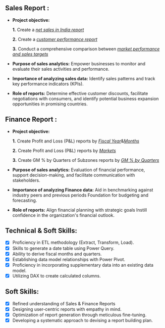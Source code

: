 
## Sales Report :


- **Project objective:** 

   
    **1.** Create a _[net sales in India report](https://github.com/Deepikakasikota/Sales_Excel_Project/blob/main/net%20sales%20in%20india.pdf)_

    **2.** Create a _[customer performance report](https://github.com/Deepikakasikota/Sales_Excel_Project/blob/main/Customer%20performance%20Report.pdf)_

    **3.** Conduct a comprehensive comparison between _[market performance and sales targets](https://github.com/Deepikakasikota/Sales_Excel_Project/blob/main/P%20%26%20L%20for%20Markets%20report.pdf)_
- **Purpose of sales analytics:** Empower businesses to monitor and evaluate their sales activities and performance.

- **Importance of analyzing sales data:** Identify sales patterns and track key performance indicators (KPIs).

- **Role of reports:** Determine effective customer discounts, facilitate negotiations with consumers, and identify potential business expansion opportunities in promising countries.


## Finance Report :

- **Project objective:** 

    **1.** Create Profit and Loss (P&L) reports by _[Fiscal Year](https://github.com/Deepikakasikota/Sales_Excel_Project/blob/main/P%20%26%20L%20Year%20report.pdf)_&_[Months](https://github.com/Deepikakasikota/Sales_Excel_Project/blob/main/P%20%26%20L%20Months%20report.pdf)_

   **2.** Create Profit and Loss (P&L) reports by _[Markets](https://github.com/Deepikakasikota/Sales_Excel_Project/blob/main/P%20%26%20L%20for%20Markets%20report.pdf)_
  
   **3.** Create GM % by Quarters of Subzones reports by _[GM % by Quarters](https://github.com/Deepikakasikota/Sales_Excel_Project/blob/main/GM%20%25%20by%20Quarters.pdf)_

- **Purpose of sales analytics:** Evaluation of financial performance, support decision-making, and facilitate communication with stakeholders.

- **Importance of analyzing Finance data:** Aid in benchmarking against industry peers and previous periods Foundation for budgeting and forecasting.

- **Role of reports:** Align financial planning with strategic goals Instill confidence in the organization's financial outlook.


## Technical & Soft Skills:
- [x]	Proficiency in ETL methodology (Extract, Transform, Load).
- [x]	Skills to generate a date table using Power Query.
- [x]	Ability to derive fiscal months and quarters.
- [x]	Establishing data model relationships with Power Pivot.
- [x]	Proficiency in incorporating supplementary data into an existing data model.
- [x]	Utilizing DAX to create calculated columns.

## Soft Skills:
- [x]	Refined understanding of Sales & Finance Reports
- [x]	Designing user-centric reports with empathy in mind.
- [x]	Optimization of report generation through meticulous fine-tuning.
- [x]	Developing a systematic approach to devising a report building plan.
